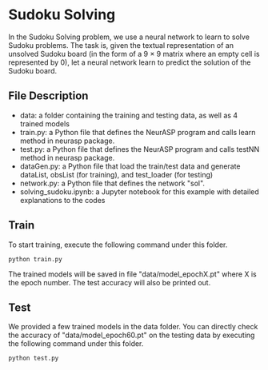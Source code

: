 # Sudoku Solving
In the Sudoku Solving problem, we use a neural network to learn to solve Sudoku problems. The task is, given the textual representation of an unsolved Sudoku board (in the form of a 9 × 9 matrix where an empty cell is represented by 0), let a neural network learn to predict the solution of the Sudoku board.

## File Description
* data: a folder containing the training and testing data, as well as 4 trained models
* train.py: a Python file that defines the NeurASP program and calls learn method in neurasp package.
* test.py: a Python file that defines the NeurASP program and calls testNN method in neurasp package.
* dataGen.py: a Python file that load the train/test data and generate dataList, obsList (for training), and test_loader (for testing)
* network.py: a Python file that defines the network "sol".
* solving_sudoku.ipynb: a Jupyter notebook for this example with detailed explanations to the codes

## Train
To start training, execute the following command under this folder.
```
python train.py
```
The trained models will be saved in file "data/model_epochX.pt" where X is the epoch number. The test accuracy will also be printed out. 

## Test
We provided a few trained models in the data folder. You can directly check the accuracy of "data/model_epoch60.pt" on the testing data by executing the following command under this folder.
```
python test.py
```